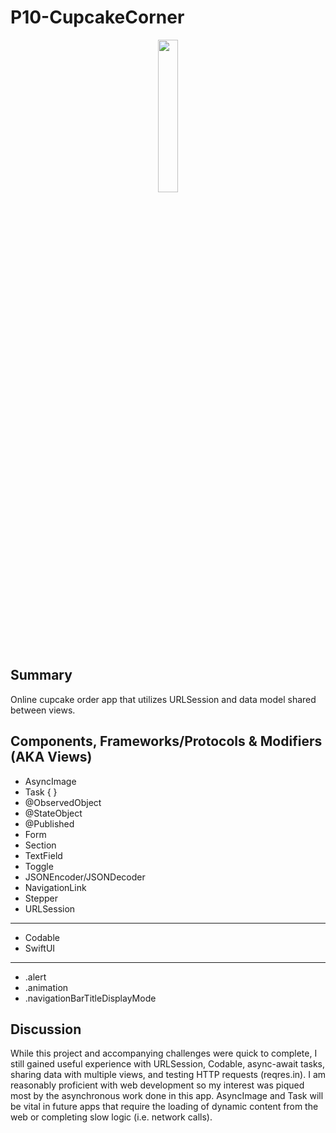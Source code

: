#  P10-CupcakeCorner

<p align="center">

  <img src="https://github.com/jonytipton/HW-SwiftUI/assets/42556403/1ef3bce3-b167-4d21-a2b8-a3c8b70890c2" width="25%">
</p>

## Summary
Online cupcake order app that utilizes URLSession and data model shared between views.

## Components, Frameworks/Protocols & Modifiers (AKA Views)
- AsyncImage
- Task { }
- @ObservedObject
- @StateObject
- @Published 
- Form
- Section
- TextField
- Toggle
- JSONEncoder/JSONDecoder
- NavigationLink
- Stepper
- URLSession
<hr>

- Codable
- SwiftUI
<hr>

- .alert
- .animation
- .navigationBarTitleDisplayMode

## Discussion
While this project and accompanying challenges were quick to complete, I still gained useful experience with URLSession, Codable, async-await tasks, sharing data with multiple views, and testing HTTP requests (reqres.in). I am reasonably proficient with web development so my interest was piqued most by the asynchronous work done in this app. AsyncImage and Task will be vital in future apps that require the loading of dynamic content from the web or completing slow logic (i.e. network calls).
